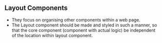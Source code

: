 ## Layout Components

 - They focus on organising other components within a web page.
 - The Layout component should be made and styled in such a manner, so that the core component (component with actual logic) be independent of the location within layout component.
